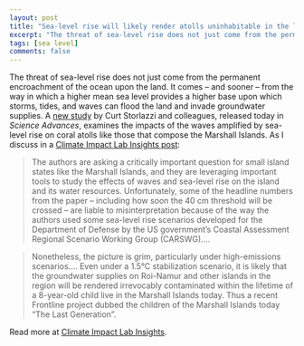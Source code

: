 ```yaml
---
layout: post
title: "Sea-level rise will likely render atolls uninhabitable in the lifetime of the Marshall Islands’ youth – but not in the next two decades"
excerpt: "The threat of sea-level rise does not just come from the permanent encroachment of the ocean upon the land. It comes – and sooner – from the way in which a higher mean sea level provides a higher base upon which storms, tides, and waves can flood the land and invade groundwater supplies."
tags: [sea level]
comments: false
---
```


The threat of sea-level rise does not just come from the permanent encroachment of the ocean upon the land. It comes – and sooner – from the way in which a higher mean sea level provides a higher base upon which storms, tides, and waves can flood the land and invade groundwater supplies.  A [new study](http://advances.sciencemag.org/cgi/content/full/4/4/eaap9741) by Curt Storlazzi and colleagues, released today in _Science Advances_, examines the impacts of the waves amplified by sea-level rise on coral atolls like those that compose the Marshall Islands. As I discuss in a [Climate Impact Lab Insights post](http://www.impactlab.org/news-insights/sea-level-rise-will-likely-render-atolls-uninhabitable-in-the-lifetime-of-the-marshall-islands-youth-but-not-in-the-next-two-decades/):

>The authors are asking a critically important question for small island states like the Marshall Islands, and they are leveraging important tools to study the effects of waves and sea-level rise on the island and its water resources. Unfortunately, some of the headline numbers from the paper – including how soon the 40 cm threshold will be crossed – are liable to misinterpretation because of the way the authors used some sea-level rise scenarios developed for the Department of Defense by the US government’s Coastal Assessment Regional Scenario Working Group (CARSWG)....

>Nonetheless, the picture is grim, particularly under high-emissions scenarios.... Even under a 1.5°C stabilization scenario, it is likely that the groundwater supplies on Roi-Namur and other islands in the region will be rendered irrevocably contaminated within the lifetime of a 8-year-old child live in the Marshall Islands today. Thus a recent Frontline project dubbed the children of the Marshall Islands today “The Last Generation”.

Read more at  [Climate Impact Lab Insights](http://www.impactlab.org/news-insights/sea-level-rise-will-likely-render-atolls-uninhabitable-in-the-lifetime-of-the-marshall-islands-youth-but-not-in-the-next-two-decades/).